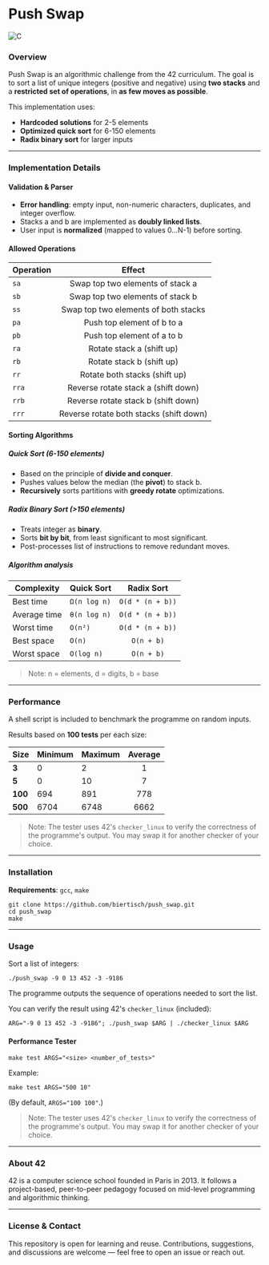 # Push Swap

![C](https://img.shields.io/badge/language-C-blue.svg)

### Overview

Push Swap is an algorithmic challenge from the 42 curriculum. The goal is to sort a list of unique integers (positive and negative) using **two stacks** and a **restricted set of operations**, in **as few moves as possible**.

This implementation uses:
* **Hardcoded solutions** for 2-5 elements
* **Optimized quick sort** for 6-150 elements
* **Radix binary sort** for larger inputs

---
### Implementation Details

#### Validation & Parser
* **Error handling**: empty input, non-numeric characters, duplicates, and integer overflow.
* Stacks a and b are implemented as **doubly linked lists**.
* User input is **normalized** (mapped to values 0...N-1) before sorting.

#### Allowed Operations

| **Operation** |**Effect** |
| ------------|:-----------:|
|`sa` | Swap top two elements of stack a |
|`sb` | Swap top two elements of stack b |
|`ss` | Swap top two elements of both stacks |
|`pa` | Push top element of b to a |
|`pb` | Push top element of a to b |
|`ra` | Rotate stack a (shift up) |
|`rb` | Rotate stack b (shift up)  |
|`rr` | Rotate both stacks (shift up)  |
|`rra` | Reverse rotate stack a (shift down) |
|`rrb` | Reverse rotate stack b (shift down) |
|`rrr` | Reverse rotate both stacks (shift down) |

#### Sorting Algorithms

##### Quick Sort (6-150 elements)
* Based on the principle of **divide and conquer**.
* Pushes values below the median (the **pivot**) to stack b.
* **Recursively** sorts partitions with **greedy rotate** optimizations.

##### Radix Binary Sort (>150 elements)
* Treats integer as **binary**.
* Sorts **bit by bit**, from least significant to most significant.
* Post-processes list of instructions to remove redundant moves.

##### Algorithm analysis

|**Complexity** |**Quick Sort** | **Radix Sort** |
| ------------| ------------| :-----------:|
|Best time |`Ω(n log n)` |`O(d * (n + b))` |
|Average time |`θ(n log n)` |`O(d * (n + b))` |
|Worst time |`O(n²)` |`O(d * (n + b))` |
|Best space |`O(n)` |`O(n + b)` |
|Worst space |`O(log n)` |`O(n + b)` |

> Note: n = elements, d = digits, b = base

---
### Performance

A shell script is included to benchmark the programme on random inputs.

Results based on **100 tests** per each size:

|**Size** |**Minimum** |**Maximum** | **Average** |
| --------| -----------| -----------|:-----------:|
|**3** |0 |2 | 1 |
|**5** |0 |10 |7 |
|**100** |694 |891 |778 |
|**500** |6704 |6748 |6662 |

> Note: The tester uses 42's `checker_linux` to verify the correctness of the programme's output. You may swap it for another checker of your choice.

---
### Installation

**Requirements**: `gcc`, `make`

```
git clone https://github.com/biertisch/push_swap.git
cd push_swap
make
```

---
### Usage

Sort a list of integers:
```
./push_swap -9 0 13 452 -3 -9186
```
The programme outputs the sequence of operations needed to sort the list.

You can verify the result using 42's `checker_linux` (included):
```
ARG="-9 0 13 452 -3 -9186"; ./push_swap $ARG | ./checker_linux $ARG
```

#### Performance Tester
```
make test ARGS="<size> <number_of_tests>"
```
Example:
```
make test ARGS="500 10"
```
(By default, `ARGS="100 100"`.)

> Note: The tester uses 42's `checker_linux` to verify the correctness of the programme's output. You may swap it for another checker of your choice.

---
### About 42

42 is a computer science school founded in Paris in 2013. It follows a project-based, peer-to-peer pedagogy focused on mid-level programming and algorithmic thinking.

---
### License & Contact

This repository is open for learning and reuse. Contributions, suggestions, and discussions are welcome — feel free to open an issue or reach out.